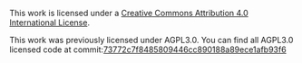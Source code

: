 This work is licensed under a [Creative Commons Attribution 4.0 International License](https://creativecommons.org/licenses/by/4.0/legalcode).


This work was previously licensed under AGPL3.0. You can find all AGPL3.0 licensed code at commit:[73772c7f8485809446cc890188a89ece1afb93f6](https://github.com/minio/docs/tree/73772c7f8485809446cc890188a89ece1afb93f6)
